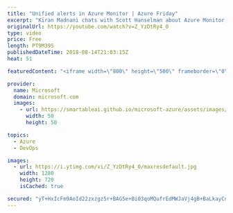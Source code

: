 ```yaml
---
title: "Unified alerts in Azure Monitor | Azure Friday"
excerpt: "Kiran Madnani chats with Scott Hanselman about Azure Monitor, where you can set up alerts to monitor the metrics and log data for the entire stack across your infrastructure, application, and Azure platform. Learn about the next generation of alerts in Azure, which provides a new consolidated alerts"
originalUrl: https://youtube.com/watch?v=Z_YzDtRy4_0
type: video
price: Free
length: PT9M39S
publishedDateTime: 2018-08-14T21:03:15Z
heat: 51

featuredContent: "<iframe width=\"800\" height=\"500\" frameborder=\"0\" src=\"https://www.youtube.com/embed/Z_YzDtRy4_0\" allow=\"accelerometer; autoplay; encrypted-media; gyroscope; picture-in-picture\" allowfullscreen></iframe>"

provider:
  name: Microsoft
  domain: microsoft.com
  images:
    - url: https://smartableai.github.io/microsoft-azure/assets/images/organizations/microsoft.com-50x50.jpg
      width: 50
      height: 50

topics:
  - Azure
  - DevOps

images:
  - url: https://i.ytimg.com/vi/Z_YzDtRy4_0/maxresdefault.jpg
    width: 1280
    height: 720
    isCached: true

secured: "yT+HxIcFm9AoId22zxzgz5r+BAG5e+Bi03qoMQufrEdMWJaVj4gB+BaLkayCnc/0AXFDZSP29R4JZyRkSN7K2tfS2/ZXz/NjIWInzCx4ADKpEf/DKIkflP9wC4+3YeuRt7Kr9RsYUOD+o3+NIahMCDa6rRyZFToy0dBjukZUdt1ujtu5EXjOdrcpL9288NSx69NjTpQLe4tnXtT+KSiE05mCQuIkNuvrro2uAJPhEvtnH+9ft0aiDvxRhH8HRAAM0i2ZTG6tj73orf1mT+S5aqXZ0X/vtkycOnv+3qNQ/s9esPixKlVGbtAptkc/MKNnM8oGh7wlXroey6RwMUdaCAyafv4rNJ0Qb94ONz+EA+3VOA0VO6mwPvTbFi9GNRQWcCODcXFCUsuOEIamNZWUzHaiUCqqcv67Sp8Qvkqp2os=;blm1lUof5WcAnJVKfJms4w=="
---
```


